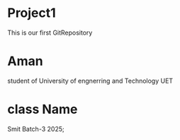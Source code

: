 # Project1
This is our first GitRepository

# Aman
student of University of engnerring and Technology UET

# class Name
Smit Batch-3 2025;
